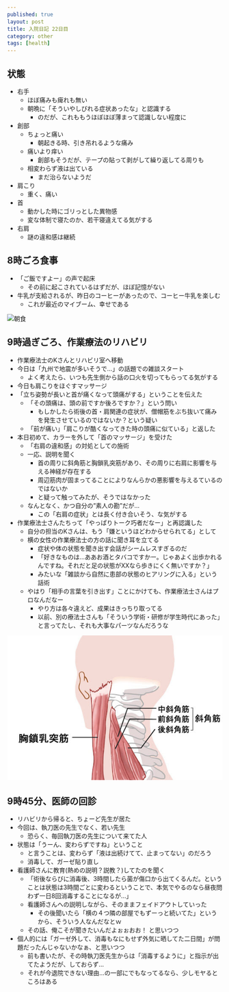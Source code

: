 ```yaml
---
published: true
layout: post
title: 入院日記 22日目
category: other
tags: [health]
---
```


## 状態

- 右手
  - ほぼ痛みも痺れも無い
  - 朝晩に「そういやしびれる症状あったな」と認識する
    - のだが、これももうほぼほぼ薄まって認識しない程度に
- 創部
  - ちょっと痛い
    - 朝起きる時、引き吊れるような痛み
  - 痛いより痒い
    - 創部もそうだが、テープの貼って剥がして繰り返してる周りも
  - 相変わらず液は出ている
    - まだ治らないようだ
- 肩こり
  - 重く、痛い
- 首
  - 動かした時にゴリっとした異物感
  - 変な体制で寝たのか、若干寝違えてる気がする
- 右肩
  - 謎の違和感は継続

## 8時ごろ食事

- 「ご飯ですよー」の声で起床
  - その前に起こされているはずだが、ほぼ記憶がない
- 牛乳が支給されるが、昨日のコーヒーがあったので、コーヒー牛乳を楽しむ
  - これが最近のマイブーム、幸せである

![朝食](/images/other/photos/PXL_20250623_225922886.jpg)

## 9時過ぎごろ、作業療法のリハビリ

- 作業療法士のKさんとリハビリ室へ移動
- 今日は「九州で地震が多いそうで…」の話題での雑談スタート
  - よく考えたら、いつも先生側から話の口火を切ってもらってる気がする
- 今日も肩こりをほぐすマッサージ
- 「立ち姿勢が長いと首が痛くなって頭痛がする」ということを伝えた
  - 「その頭痛は、頭の前ですか後ろですか？」という問い
    - もしかしたら術後の首・肩関連の症状が、僧帽筋をぶち抜いて痛みを発生させているのではないか？という疑い
  - 「前が痛い」「肩こりが酷くなってきた時の頭痛に似ている」と返した
- 本日初めて、カラーを外して「首のマッサージ」を受けた
  - 「右肩の違和感」の対処としての施術
  - 一応、説明を聞く
    - 首の周りに斜角筋と胸鎖乳突筋があり、その周りに右肩に影響を与える神経が存在する
    - 周辺筋肉が固まってることによりなんらかの悪影響を与えるているのではないか
    - と疑って触ってみたが、そうではなかった
  - なんとなく、かつ自分の”素人の勘”だが…
    - この「右肩の症状」とは長く付き合いそう、な気がする
- 作業療法士さんたちって「やっぱりトーク巧者だなー」と再認識した
  - 自分の担当のKさんは、もう「嫌というほどわからせられてる」として
  - 横の女性の作業療法士の方の話に聞き耳を立てる
    - 症状や体の状態を聞き出す会話がシームレスすぎるのだ
    - 「好きなものは…ああお酒とタバコですかー。じゃあよく出歩かれるんですね。それだと足の状態がXXなら歩きにくく無いですか？」
    - みたいな「雑談から自然に患部の状態のヒアリングに入る」という話術
  - やはり「相手の言葉を引き出す」ことにかけても、作業療法士さんはプロなんだなー
    - やり方は各々違えど、成果はきっちり取ってる
    - 以前、別の療法士さんも「そういう学術・研修が学生時代にあった」と言ってたし、それも大事なパーツなんだろうな

![首周りの筋肉](/images/other/photos/PXL_20250623_XX.jpg)

## 9時45分、医師の回診

- リハビリから帰ると、ちょーど先生が居た
- 今回は、執刀医の先生でなく、若い先生
  - 恐らく、毎回執刀医の先生について来てた人
- 状態は「うーん、変わらずですね」ということ
  - と言うことは、変わらず「液は出続けてて、止まってない」のだろう
  - 消毒して、ガーゼ貼り直し
- 看護師さんに教育(熱めの説明？説教？)してたのを聞く
  - 「術後ならびに消毒後、3時間したら菌が傷口から出てくるんだ。ということは状態は3時間ごとに変わるということで、本気でやるのなら昼夜問わず一日8回消毒することになるが…」
  - 看護師さんへの説明しながら、そのままフェイドアウトしていった
    - その後聞いたら「横の４つ隣の部屋でもずーっと続いてた」というから、そういう人なんだなとｗ
  - その話、俺こそが聞きたいんだよぉぉおお！ と思いつつ
- 個人的には「ガーゼ外して、消毒もなにもせず外気に晒してた二日間」が問題だったんじゃないかなぁ、と思いつつ
  - 前も書いたが、その時執刀医先生からは「消毒するように」と指示が出てたようだが、しておらず…
  - それが今退院できない理由…の一部にでもなってるなら、少しモヤるところはある
